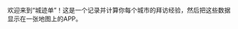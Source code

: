 欢迎来到“城迹单”！这是一个记录并计算你每个城市的拜访经验，然后把这些数据显示在一张地图上的APP。

<title> 城迹的计算方法

用以下的基准选择各城市的城迹，APP就会求出总和，算出总城迹！

- 居住： 包括三个月以上的长期逗留，5分

- 小住：过夜，夜行通过除外，4分

- 访问：去过，但没有过夜，3分

- 转乘：经过，并在该处转乘火车、汽车、船、飞机等，2分

- 驶过：以汽车、火车等经过，空中飞过除外，1分

- 未经：没去过，碰都没碰到过，0分

因为每个人对“经验”的理解都有不同，所以最终请自行决定城迹。

本APP共记载了387行政区，包括台湾的20个县市。

<title> APP的使用方法

你可以通过“+”按钮制作不同目的的城迹单，比如“2019年的城迹单”、“人生城迹单”、“夫妻城迹单”。进入一个成绩单后，轻触“编辑”来开始输入各城市的城迹吧！每逢出行，也可以打开这个APP，更新城迹哦！

<title> 分享
你可以轻触“<picture>”来获取你的城迹单的图片，再按“<share>”来把它分享到朋友圈、微博等平台上喔！

版本：<version>
